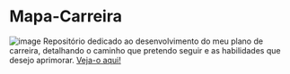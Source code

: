 # Mapa-Carreira

![image](https://github.com/LuizaMGama/Mapa-Carreira/assets/164073139/94df0442-5f04-42f1-a3d9-dcad3b7e289f)
Repositório dedicado ao desenvolvimento do meu plano de carreira, detalhando o caminho que pretendo seguir e as habilidades que desejo aprimorar.
[Veja-o aqui!](https://mapa-carreira-neon.vercel.app/)
